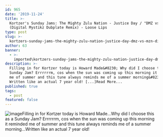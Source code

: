 ```yaml
---
id: 965
date: '2019-11-24'
title: >-
  Kortzer's Sunday Jams: The Mighty Zulu Nation - Justice Day / "DMZ vs MZN"
  (Digital Mystikz Dubplate Remix) - Loose Lips
type: post
slug: >-
  kortzers-sunday-jams-the-mighty-zulu-nation-justice-day-dmz-vs-mzn-digital-mystikz-dubplate-remix
author: 63
banner:
  - >-
    imported\kortzers-sunday-jams-the-mighty-zulu-nation-justice-day-dmz-vs-mzn-digital-mystikz-dubplate-remix\image965.jpeg
description: >-
  Filling in for Kortzer today is Howard Made&#8230; Why did I choose this as a
  Sunday Jam? Errrrrrm, cos when the sun was coming up this morning it reminded
  me of summer and this tune always reminds me of a summer morning&#8230;
  Written like an actual 7 year old! [...]Read More...
published: true
tags:
  - post
featured: false
---
```

![image](../imported\kortzers-sunday-jams-the-mighty-zulu-nation-justice-day-dmz-vs-mzn-digital-mystikz-dubplate-remix\image965.jpeg)Filling in for Kortzer today is Howard Made…Why did I choose this as a Sunday Jam? Errrrrrm, cos when the sun was coming up this morning it reminded me of summer and this tune always reminds me of a summer morning…Written like an actual 7 year old!